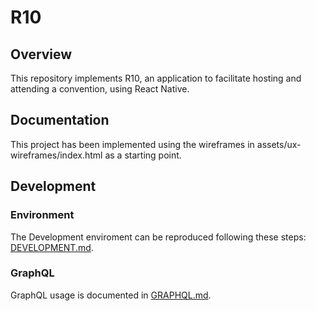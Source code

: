 # R10

## Overview

This repository implements R10, an application to facilitate hosting and attending a convention, using React Native.

## Documentation

This project has been implemented using the wireframes in assets/ux-wireframes/index.html as a starting point.

## Development

### Environment

The Development enviroment can be reproduced following these steps: [DEVELOPMENT.md](./DEVELOPMENT.md).

### GraphQL

GraphQL usage is documented in [GRAPHQL.md](./GRAPHQL.md).